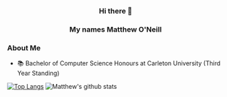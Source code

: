 

<!--
**MatthewONeill/matthewoneill** is a ✨ _special_ ✨ repository because its `README.md` (this file) appears on your GitHub profile.

Here are some ideas to get you started:

- 🔭 I’m currently working on ...
- 🌱 I’m currently learning ...
- 👯 I’m looking to collaborate on ...
- 🤔 I’m looking for help with ...
- 💬 Ask me about ...
- 📫 How to reach me: ...
- 😄 Pronouns: ...
- ⚡ Fun fact: ...
-->
<div align="center">

### Hi there 👋

### My names Matthew O'Neill

</div>

### About Me

- :books: Bachelor of Computer Science Honours at Carleton University (Third Year Standing)

[![Top Langs](https://github-readme-stats.vercel.app/api/top-langs/?username=MatthewONeill)](https://github.com/anuraghazra/github-readme-stats)
![Matthew's github stats](https://github-readme-stats.vercel.app/api/?username=MatthewONeill&show_icons=true&title_color=1F75C8&icon_color=2AA410&text_color=043667&bg_color=ffffff&hide=issues,contribs) 

